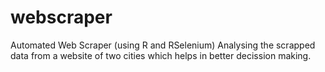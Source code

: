 # webscraper
Automated Web Scraper (using R and RSelenium)
Analysing the scrapped data from a website of two cities which helps in better decission making.




